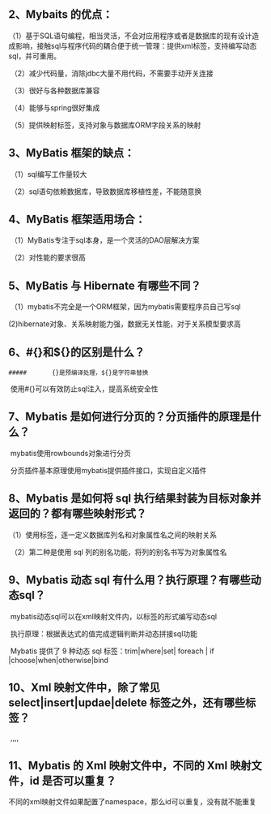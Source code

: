 ## 2、Mybaits 的优点：

​	（1）基于SQL语句编程，相当灵活，不会对应用程序或者是数据库的现有设计造成影响，接触sql与程序代码的耦合便于统一管理：提供xml标签，支持编写动态sql，并可重用。

​	（2）减少代码量，消除jdbc大量不用代码，不需要手动开关连接

​	（3）很好与各种数据库兼容

​	（4）能够与spring很好集成

​	（5）提供映射标签，支持对象与数据库ORM字段关系的映射

## 3、MyBatis 框架的缺点： 

​	（1）sql编写工作量较大

​	（2）sql语句依赖数据库，导致数据库移植性差，不能随意换

## 4、MyBatis 框架适用场合：

​	（1）MyBatis专注于sql本身，是一个灵活的DAO层解决方案

​	（2）对性能的要求很高

## 5、MyBatis 与 Hibernate 有哪些不同？

​	（1）mybatis不完全是一个ORM框架，因为mybatis需要程序员自己写sql

​	   (2)hibernate对象、关系映射能力强，数据无关性能，对于关系模型要求高

## 6、#{}和${}的区别是什么？

	##### 		{}是预编译处理，${}是字符串替换

​		使用#{}可以有效防止sql注入，提高系统安全性

## 7、Mybatis 是如何进行分页的？分页插件的原理是什么？

​		mybatis使用rowbounds对象进行分页

​		分页插件基本原理使用mybatis提供插件接口，实现自定义插件

## 8、Mybatis 是如何将 sql 执行结果封装为目标对象并返回的？都有哪些映射形式？

​		（1）使用<resultMap>标签，逐一定义数据库列名和对象属性名之间的映射关系	

​		（2）第二种是使用 sql 列的别名功能，将列的别名书写为对象属性名

## 9、Mybatis 动态 sql 有什么用？执行原理？有哪些动态sql？

​		mybatis动态sql可以在xml映射文件内，以标签的形式编写动态sql

​		执行原理：根据表达式的值完成逻辑判断并动态拼接sql功能

​		Mybatis 提供了 9 种动态 sql 标签：trim|where|set| foreach | if |choose|when|otherwise|bind			

## 10、Xml 映射文件中，除了常见select|insert|updae|delete 标签之外，还有哪些标签？

​		<resultmap>,<paramentermap>,<sql>,<include>,<selectkey>

## 11、Mybatis 的 Xml 映射文件中，不同的 Xml 映射文件，id 是否可以重复？ 

​		不同的xml映射文件如果配置了namespace，那么id可以重复，没有就不能重复

​	